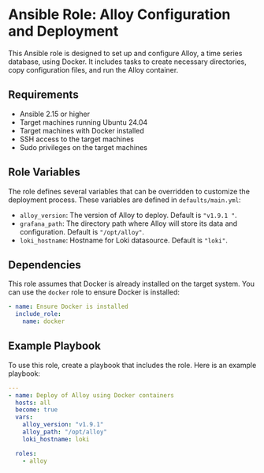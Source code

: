 # Ansible Role: Alloy Configuration and Deployment

This Ansible role is designed to set up and configure Alloy, a time series database, using Docker. It includes tasks to create necessary directories, copy configuration files, and run the Alloy container.

## Requirements

- Ansible 2.15 or higher
- Target machines running Ubuntu 24.04
- Target machines with Docker installed
- SSH access to the target machines
- Sudo privileges on the target machines

## Role Variables

The role defines several variables that can be overridden to customize the deployment process. These variables are defined in `defaults/main.yml`:

- `alloy_version`: The version of Alloy to deploy. Default is `"v1.9.1 "`.
- `grafana_path`: The directory path where Alloy will store its data and configuration. Default is `"/opt/alloy"`.
- `loki_hostname`: Hostname for Loki datasource. Default is `"loki"`.

## Dependencies

This role assumes that Docker is already installed on the target system. You can use the `docker` role to ensure Docker is installed:

```yaml
- name: Ensure Docker is installed
  include_role:
    name: docker
```

## Example Playbook

To use this role, create a playbook that includes the role. Here is an example playbook:

```yaml
---
- name: Deploy of Alloy using Docker containers
  hosts: all
  become: true
  vars:
    alloy_version: "v1.9.1"
    alloy_path: "/opt/alloy"
    loki_hostname: loki

  roles:
    - alloy

```
